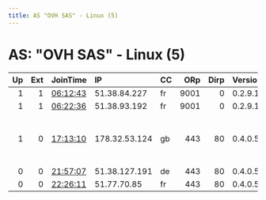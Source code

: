 ```yaml
---
title: AS "OVH SAS" - Linux (5)
---
```


# AS: "OVH SAS" - Linux (5)

|   Up |   Ext | JoinTime                                                                                            | IP            | CC   |   ORp |   Dirp | Version   | Contact                      | Nickname     |   eFamMembers |
|-----:|------:|:----------------------------------------------------------------------------------------------------|:--------------|:-----|------:|-------:|:----------|:-----------------------------|:-------------|--------------:|
|    1 |     1 | [06:12:43](https://metrics.torproject.org/rs.html#details/89C1377BE1378239D130CD89FB5157369D73FE3D) | 51.38.84.227  | fr   |  9001 |      0 | 0.2.9.16  | None                         | pantarei1    |             1 |
|    1 |     1 | [06:22:36](https://metrics.torproject.org/rs.html#details/0320E9E752E67F1067720E969CC7E57E333C146B) | 51.38.93.192  | fr   |  9001 |      0 | 0.2.9.16  | None                         | pantarei2    |             1 |
|    1 |     0 | [17:13:10](https://metrics.torproject.org/rs.html#details/B4728741E6BCF43BC6658E5DC05650EB5BE58F7C) | 178.32.53.124 | gb   |   443 |     80 | 0.4.0.5   | Jean Renee &lt;jean dot rene | torRelay1Six |             1 |
|    0 |     0 | [21:57:07](https://metrics.torproject.org/rs.html#details/DAA995BC8B08AD05E3B9AC9C01A795D4FE032918) | 51.38.127.191 | de   |   443 |     80 | 0.4.0.5   | None                         | LordiDE      |             1 |
|    0 |     0 | [22:26:11](https://metrics.torproject.org/rs.html#details/556ACA5E2340E7FDA04ED0B96B0FD1813F29AAD2) | 51.77.70.85   | fr   |   443 |     80 | 0.4.0.5   | None                         | LordiUK      |             1 |
